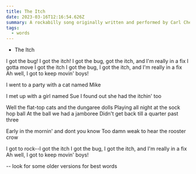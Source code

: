 ```yaml
---
title: The Itch
date: 2023-03-16T12:16:54.626Z
summary: A rockabilly song originally written and performed by Carl Cherry. We didn't remember all the words so we made some up.
tags:
  - words
---
```


- The Itch

I got the bug! I got the itch!
I got the bug, got the itch, and I'm really in a fix
I gotta move
I got the itch
I got the bug, I got the itch, and I'm really in a fix
Ah well, I got to keep movin' boys!

I went to a party with a cat named Mike

I met up with a girl named Sue
I found out she had the itchin' too

Well the flat-top cats and the dungaree dolls
Playing all night at the sock hop ball
At the ball we had a jamboree
Didn't get back till a quarter past three



Early in the mornin' and dont you know
Too damn weak to hear the rooster crow

I got to rock--I got the itch
I got the bug, I got the itch, and I'm really in a fix
Ah well, I got to keep movin' boys!

-- look for some older versions for best words

